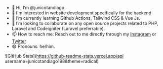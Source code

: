 - 👋 Hi, I’m @junicotandiago
- 👀 I'm interested in website development specifically for the backend
- 🌱 I’m currently learning Github Actions, Tailwind CSS & Vue Js.
- 👯  I’m looking to collaborate on any open source projects related to PHP, Laravel and Codeigniter (Laravel preferrable).
- 📫 How to reach me: Reach out to me directly through my <a href="https://www.instagram.com/junicotandiago21/">Instagram</a> or <a href="#">Twitter</a>
- 😄 Pronouns: he/him.

![GitHub Stats](https://github-readme-stats.vercel.app/api username=junicotandiago198&theme=radical)
